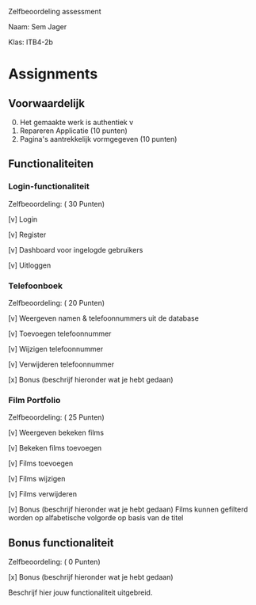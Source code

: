 Zelfbeoordeling assessment

Naam: Sem Jager                 

Klas: ITB4-2b


# Assignments

## Voorwaardelijk
0. Het gemaakte werk is authentiek v
1. Repareren Applicatie (10 punten)
2. Pagina's aantrekkelijk vormgegeven (10 punten)

## Functionaliteiten

### Login-functionaliteit
Zelfbeoordeling: ( 30 Punten)

[v] Login

[v] Register

[v] Dashboard voor ingelogde gebruikers

[v] Uitloggen


### Telefoonboek
Zelfbeoordeling: ( 20 Punten)

[v] Weergeven namen & telefoonnummers uit de database

[v] Toevoegen telefoonnummer

[v] Wijzigen telefoonnummer

[v] Verwijderen telefoonnummer


[x] Bonus (beschrijf hieronder wat je hebt gedaan)

### Film Portfolio
Zelfbeoordeling: ( 25 Punten)

[v] Weergeven bekeken films

[v] Bekeken films toevoegen

[v] Films toevoegen

[v] Films wijzigen

[v] Films verwijderen

[v] Bonus (beschrijf hieronder wat je hebt gedaan)
Films kunnen gefilterd worden op alfabetische volgorde op basis van de titel

## Bonus functionaliteit
Zelfbeoordeling: ( 0 Punten)

[x] Bonus (beschrijf hieronder wat je hebt gedaan)

Beschrijf hier jouw functionaliteit uitgebreid.
